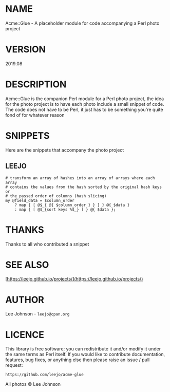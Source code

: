 # NAME

Acme::Glue - A placeholder module for code accompanying a Perl photo project

# VERSION

2019.08

# DESCRIPTION

Acme::Glue is the companion Perl module for a Perl photo project, the idea
for the photo project is to have each photo include a small snippet of code.
The code does not have to be Perl, it just has to be something you're quite
fond of for whatever reason

# SNIPPETS

Here are the snippets that accompany the photo project

## LEEJO

    # transform an array of hashes into an array of arrays where each array
    # contains the values from the hash sorted by the original hash keys or
    # the passed order of columns (hash slicing)
    my @field_data = $column_order
        ? map { [ @$_{ @{ $column_order } } ] } @{ $data }
        : map { [ @$_{sort keys %$_} ] } @{ $data };

# THANKS

Thanks to all who contributed a snippet

# SEE ALSO

[https://leejo.github.io/projects/](https://leejo.github.io/projects/)

# AUTHOR

Lee Johnson - `leejo@cpan.org`

# LICENCE

This library is free software; you can redistribute it and/or modify it under
the same terms as Perl itself. If you would like to contribute documentation,
features, bug fixes, or anything else then please raise an issue / pull request:

    https://github.com/leejo/acme-glue

All photos © Lee Johnson

